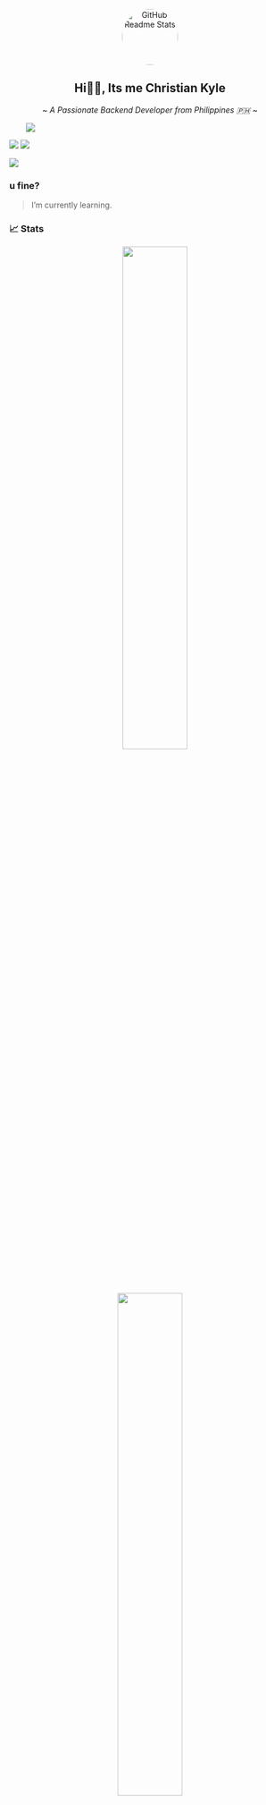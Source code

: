 <p align="center">
 <img width="100px" src="https://raw.githubusercontent.com/riskyle/riskyle/v1/jian-as-a-dog.png" align="center" alt="GitHub Readme Stats" style="border-radius: 50%; display: block; margin: auto;" />
 <h2 align="center">Hi👋🏻, Its me Christian Kyle</h2>
 <p align="center">~ <i>A Passionate Backend Developer from Philippines 🇵🇭</i> ~</p>
</p>
<img align="center" style="position: relative; left: 30px" src="https://skillicons.dev/icons?i=php,laravel,js,nextjs,express,nodejs,python,django,git,github&theme=dark"/>
<p> <img src="https://komarev.com/ghpvc/?username=riskyle&style=for-the-badge&color=green"/>
<img src="https://img.shields.io/badge/dynamic/json?url=https%3A%2F%2Friskyle.is-a.dev%2Fapi%2Frrizz&query=%24.rizz&style=for-the-badge&logo=php&label=Random%20PHP%20Rizz&color=%23CE422B"/> 
</p>
<img src="https://readme-typing-svg.herokuapp.com?font=Fira+Code&pause=1000&vCenter=true&color=AAD100&height=30&random=false&width=435&lines=Welcome+to+my+github+profile!;Programming+is+my+passion.;I+love+to+sip+coffee+while+coding."/>

### u fine?

> I’m currently learning.

### 📈 Stats

<p align="center">
 &emsp;
 <img width="48%" src="https://github-readme-stats.vercel.app/api?username=riskyle&show_icons=true&theme=merko&count_private=true&hide_border=true"/>
 <img width="48%" src="https://streak-stats.demolab.com/?user=riskyle&theme=merko&hide_border=true"/>
</p>

### 🔝 Most used languages

&emsp;&emsp;<img src="https://github-readme-stats.vercel.app/api/top-langs/?username=riskyle&layout=compact&hide=java,blade,css,html,scss&theme=merko"/>

### 📈 Productivity Stats

<img src="https://github-profile-summary-cards.vercel.app/api/cards/profile-details?username=riskyle&theme=merko"  display=block width=100% height=auto  alt="1" >
<img src="https://github-readme-activity-graph.vercel.app/graph?username=riskyle&area=true&theme=merko&hide_border=true" display=block width=100% height=auto alt="3">
